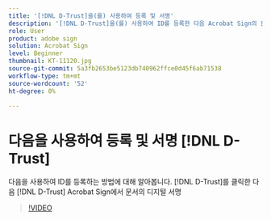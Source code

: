 ```yaml
---
title: '[!DNL D-Trust]을(를) 사용하여 등록 및 서명'
description: '[!DNL D-Trust]을(를) 사용하여 ID를 등록한 다음 Acrobat Sign의 문서에서 [!DNL D-Trust] 디지털 서명을 사용하는 방법을 알아봅니다.'
role: User
product: adobe sign
solution: Acrobat Sign
level: Beginner
thumbnail: KT-11120.jpg
source-git-commit: 5a3fb2653be5123db740962ffce0d45f6ab71538
workflow-type: tm+mt
source-wordcount: '52'
ht-degree: 0%

---
```


# 다음을 사용하여 등록 및 서명 [!DNL D-Trust]

다음을 사용하여 ID를 등록하는 방법에 대해 알아봅니다. [!DNL D-Trust]를 클릭한 다음 [!DNL D-Trust] Acrobat Sign에서 문서의 디지털 서명

>[!VIDEO](https://video.tv.adobe.com/v/3410193?hidetitle=true)

